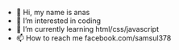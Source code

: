- 👋 Hi, my name is anas
- 👀 I’m interested in coding
- 🌱 I’m currently learning html/css/javascript
- 📫 How to reach me facebook.com/samsul378

<!---
sahlan021/sahlan021 is a ✨ special ✨ repository because its `README.md` (this file) appears on your GitHub profile.
You can click the Preview link to take a look at your changes.
--->
